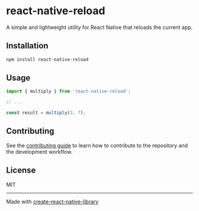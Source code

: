 # react-native-reload

A simple and lightweight utility for React Native that reloads the current app.

## Installation

```sh
npm install react-native-reload
```

## Usage


```js
import { multiply } from 'react-native-reload';

// ...

const result = multiply(3, 7);
```


## Contributing

See the [contributing guide](CONTRIBUTING.md) to learn how to contribute to the repository and the development workflow.

## License

MIT

---

Made with [create-react-native-library](https://github.com/callstack/react-native-builder-bob)
